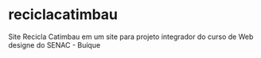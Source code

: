 # reciclacatimbau
Site  Recicla Catimbau em um site para projeto integrador do curso de Web designe do SENAC - Buíque
